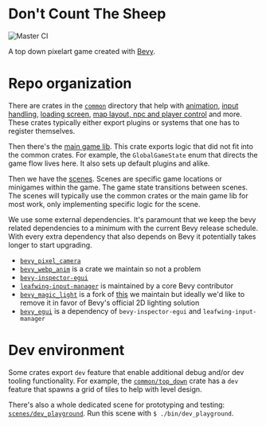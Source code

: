 # Don't Count The Sheep

![Master CI](https://github.com/porkbrain/winnie/actions/workflows/master.yml/badge.svg?branch=master)

A top down pixelart game created with [Bevy](https://bevyengine.org/).

# Repo organization

There are crates in the [`common`](common/) directory that help with [animation](common/visuals/), [input handling](common/action/), [loading screen](common/loading_screen/), [map layout, npc and player control](common/top_down/) and more.
These crates typically either export plugins or systems that one has to register themselves.

Then there's the [main game lib](main_game_lib/).
This crate exports logic that did not fit into the common crates.
For example, the `GlobalGameState` enum that directs the game flow lives here.
It also sets up default plugins and alike.

Then we have the [scenes](scenes/).
Scenes are specific game locations or minigames within the game.
The game state transitions between scenes.
The scenes will typically use the common crates or the main game lib for most work, only implementing specific logic for the scene.

We use some external dependencies.
It's paramount that we keep the bevy related dependencies to a minimum with the current Bevy release schedule.
With every extra dependency that also depends on Bevy it potentially takes longer to start upgrading.

- [`bevy_pixel_camera`][bevy_pixel_camera]
- [`bevy_webp_anim`][bevy_webp_anim] is a crate we maintain so not a problem
- [`bevy-inspector-egui`][bevy-inspector-egui]
- [`leafwing-input-manager`][leafwing-input-manager] is maintained by a core Bevy contributor
- [`bevy_magic_light`](bevy_magic_light/) is a fork of [this][original-bevy_magic_light] we maintain but ideally we'd like to remove it in favor of Bevy's official 2D lighting solution
- [`bevy_egui`][bevy_egui] is a dependency of `bevy-inspector-egui` and `leafwing-input-manager`

[bevy_pixel_camera]: https://github.com/drakmaniso/bevy_pixel_camera
[bevy_webp_anim]: https://github.com/bausano/bevy-webp-anim
[bevy-inspector-egui]: https://github.com/jakobhellermann/bevy-inspector-egui
[leafwing-input-manager]: https://github.com/Leafwing-Studios/leafwing-input-manager
[original-bevy_magic_light]: https://github.com/zaycev/bevy-magic-light-2d
[bevy_egui]: https://github.com/mvlabat/bevy_egui

# Dev environment

Some crates export `dev` feature that enable additional debug and/or dev tooling functionality.
For example, the [`common/top_down`](common/top_down/) crate has a `dev` feature that spawns a grid of tiles to help with level design.

There's also a whole dedicated scene for prototyping and testing: [`scenes/dev_playground`](scenes/dev_playground/).
Run this scene with `$ ./bin/dev_playground`.
